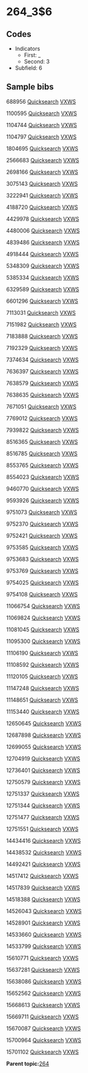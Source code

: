 # 264\_3$6

## Codes

-   Indicators
    -   First: \_
    -   Second: 3
-   Subfield: 6

## Sample bibs

688956 [Quicksearch](https://search.library.yale.edu/catalog/688956) [VXWS](http://prodorbis.library.yale.edu:7014/vxws/GetHoldingsService?bibId=688956)

1100595 [Quicksearch](https://search.library.yale.edu/catalog/1100595) [VXWS](http://prodorbis.library.yale.edu:7014/vxws/GetHoldingsService?bibId=1100595)

1104744 [Quicksearch](https://search.library.yale.edu/catalog/1104744) [VXWS](http://prodorbis.library.yale.edu:7014/vxws/GetHoldingsService?bibId=1104744)

1104797 [Quicksearch](https://search.library.yale.edu/catalog/1104797) [VXWS](http://prodorbis.library.yale.edu:7014/vxws/GetHoldingsService?bibId=1104797)

1804695 [Quicksearch](https://search.library.yale.edu/catalog/1804695) [VXWS](http://prodorbis.library.yale.edu:7014/vxws/GetHoldingsService?bibId=1804695)

2566683 [Quicksearch](https://search.library.yale.edu/catalog/2566683) [VXWS](http://prodorbis.library.yale.edu:7014/vxws/GetHoldingsService?bibId=2566683)

2698166 [Quicksearch](https://search.library.yale.edu/catalog/2698166) [VXWS](http://prodorbis.library.yale.edu:7014/vxws/GetHoldingsService?bibId=2698166)

3075143 [Quicksearch](https://search.library.yale.edu/catalog/3075143) [VXWS](http://prodorbis.library.yale.edu:7014/vxws/GetHoldingsService?bibId=3075143)

3222941 [Quicksearch](https://search.library.yale.edu/catalog/3222941) [VXWS](http://prodorbis.library.yale.edu:7014/vxws/GetHoldingsService?bibId=3222941)

4188720 [Quicksearch](https://search.library.yale.edu/catalog/4188720) [VXWS](http://prodorbis.library.yale.edu:7014/vxws/GetHoldingsService?bibId=4188720)

4429978 [Quicksearch](https://search.library.yale.edu/catalog/4429978) [VXWS](http://prodorbis.library.yale.edu:7014/vxws/GetHoldingsService?bibId=4429978)

4480006 [Quicksearch](https://search.library.yale.edu/catalog/4480006) [VXWS](http://prodorbis.library.yale.edu:7014/vxws/GetHoldingsService?bibId=4480006)

4839486 [Quicksearch](https://search.library.yale.edu/catalog/4839486) [VXWS](http://prodorbis.library.yale.edu:7014/vxws/GetHoldingsService?bibId=4839486)

4918444 [Quicksearch](https://search.library.yale.edu/catalog/4918444) [VXWS](http://prodorbis.library.yale.edu:7014/vxws/GetHoldingsService?bibId=4918444)

5348309 [Quicksearch](https://search.library.yale.edu/catalog/5348309) [VXWS](http://prodorbis.library.yale.edu:7014/vxws/GetHoldingsService?bibId=5348309)

5385334 [Quicksearch](https://search.library.yale.edu/catalog/5385334) [VXWS](http://prodorbis.library.yale.edu:7014/vxws/GetHoldingsService?bibId=5385334)

6329589 [Quicksearch](https://search.library.yale.edu/catalog/6329589) [VXWS](http://prodorbis.library.yale.edu:7014/vxws/GetHoldingsService?bibId=6329589)

6601296 [Quicksearch](https://search.library.yale.edu/catalog/6601296) [VXWS](http://prodorbis.library.yale.edu:7014/vxws/GetHoldingsService?bibId=6601296)

7113031 [Quicksearch](https://search.library.yale.edu/catalog/7113031) [VXWS](http://prodorbis.library.yale.edu:7014/vxws/GetHoldingsService?bibId=7113031)

7151982 [Quicksearch](https://search.library.yale.edu/catalog/7151982) [VXWS](http://prodorbis.library.yale.edu:7014/vxws/GetHoldingsService?bibId=7151982)

7183888 [Quicksearch](https://search.library.yale.edu/catalog/7183888) [VXWS](http://prodorbis.library.yale.edu:7014/vxws/GetHoldingsService?bibId=7183888)

7192329 [Quicksearch](https://search.library.yale.edu/catalog/7192329) [VXWS](http://prodorbis.library.yale.edu:7014/vxws/GetHoldingsService?bibId=7192329)

7374634 [Quicksearch](https://search.library.yale.edu/catalog/7374634) [VXWS](http://prodorbis.library.yale.edu:7014/vxws/GetHoldingsService?bibId=7374634)

7636397 [Quicksearch](https://search.library.yale.edu/catalog/7636397) [VXWS](http://prodorbis.library.yale.edu:7014/vxws/GetHoldingsService?bibId=7636397)

7638579 [Quicksearch](https://search.library.yale.edu/catalog/7638579) [VXWS](http://prodorbis.library.yale.edu:7014/vxws/GetHoldingsService?bibId=7638579)

7638635 [Quicksearch](https://search.library.yale.edu/catalog/7638635) [VXWS](http://prodorbis.library.yale.edu:7014/vxws/GetHoldingsService?bibId=7638635)

7671051 [Quicksearch](https://search.library.yale.edu/catalog/7671051) [VXWS](http://prodorbis.library.yale.edu:7014/vxws/GetHoldingsService?bibId=7671051)

7769012 [Quicksearch](https://search.library.yale.edu/catalog/7769012) [VXWS](http://prodorbis.library.yale.edu:7014/vxws/GetHoldingsService?bibId=7769012)

7939822 [Quicksearch](https://search.library.yale.edu/catalog/7939822) [VXWS](http://prodorbis.library.yale.edu:7014/vxws/GetHoldingsService?bibId=7939822)

8516365 [Quicksearch](https://search.library.yale.edu/catalog/8516365) [VXWS](http://prodorbis.library.yale.edu:7014/vxws/GetHoldingsService?bibId=8516365)

8516785 [Quicksearch](https://search.library.yale.edu/catalog/8516785) [VXWS](http://prodorbis.library.yale.edu:7014/vxws/GetHoldingsService?bibId=8516785)

8553765 [Quicksearch](https://search.library.yale.edu/catalog/8553765) [VXWS](http://prodorbis.library.yale.edu:7014/vxws/GetHoldingsService?bibId=8553765)

8554023 [Quicksearch](https://search.library.yale.edu/catalog/8554023) [VXWS](http://prodorbis.library.yale.edu:7014/vxws/GetHoldingsService?bibId=8554023)

9460770 [Quicksearch](https://search.library.yale.edu/catalog/9460770) [VXWS](http://prodorbis.library.yale.edu:7014/vxws/GetHoldingsService?bibId=9460770)

9593926 [Quicksearch](https://search.library.yale.edu/catalog/9593926) [VXWS](http://prodorbis.library.yale.edu:7014/vxws/GetHoldingsService?bibId=9593926)

9751073 [Quicksearch](https://search.library.yale.edu/catalog/9751073) [VXWS](http://prodorbis.library.yale.edu:7014/vxws/GetHoldingsService?bibId=9751073)

9752370 [Quicksearch](https://search.library.yale.edu/catalog/9752370) [VXWS](http://prodorbis.library.yale.edu:7014/vxws/GetHoldingsService?bibId=9752370)

9752421 [Quicksearch](https://search.library.yale.edu/catalog/9752421) [VXWS](http://prodorbis.library.yale.edu:7014/vxws/GetHoldingsService?bibId=9752421)

9753585 [Quicksearch](https://search.library.yale.edu/catalog/9753585) [VXWS](http://prodorbis.library.yale.edu:7014/vxws/GetHoldingsService?bibId=9753585)

9753683 [Quicksearch](https://search.library.yale.edu/catalog/9753683) [VXWS](http://prodorbis.library.yale.edu:7014/vxws/GetHoldingsService?bibId=9753683)

9753769 [Quicksearch](https://search.library.yale.edu/catalog/9753769) [VXWS](http://prodorbis.library.yale.edu:7014/vxws/GetHoldingsService?bibId=9753769)

9754025 [Quicksearch](https://search.library.yale.edu/catalog/9754025) [VXWS](http://prodorbis.library.yale.edu:7014/vxws/GetHoldingsService?bibId=9754025)

9754108 [Quicksearch](https://search.library.yale.edu/catalog/9754108) [VXWS](http://prodorbis.library.yale.edu:7014/vxws/GetHoldingsService?bibId=9754108)

11066754 [Quicksearch](https://search.library.yale.edu/catalog/11066754) [VXWS](http://prodorbis.library.yale.edu:7014/vxws/GetHoldingsService?bibId=11066754)

11069824 [Quicksearch](https://search.library.yale.edu/catalog/11069824) [VXWS](http://prodorbis.library.yale.edu:7014/vxws/GetHoldingsService?bibId=11069824)

11081045 [Quicksearch](https://search.library.yale.edu/catalog/11081045) [VXWS](http://prodorbis.library.yale.edu:7014/vxws/GetHoldingsService?bibId=11081045)

11095300 [Quicksearch](https://search.library.yale.edu/catalog/11095300) [VXWS](http://prodorbis.library.yale.edu:7014/vxws/GetHoldingsService?bibId=11095300)

11106190 [Quicksearch](https://search.library.yale.edu/catalog/11106190) [VXWS](http://prodorbis.library.yale.edu:7014/vxws/GetHoldingsService?bibId=11106190)

11108592 [Quicksearch](https://search.library.yale.edu/catalog/11108592) [VXWS](http://prodorbis.library.yale.edu:7014/vxws/GetHoldingsService?bibId=11108592)

11120105 [Quicksearch](https://search.library.yale.edu/catalog/11120105) [VXWS](http://prodorbis.library.yale.edu:7014/vxws/GetHoldingsService?bibId=11120105)

11147248 [Quicksearch](https://search.library.yale.edu/catalog/11147248) [VXWS](http://prodorbis.library.yale.edu:7014/vxws/GetHoldingsService?bibId=11147248)

11148651 [Quicksearch](https://search.library.yale.edu/catalog/11148651) [VXWS](http://prodorbis.library.yale.edu:7014/vxws/GetHoldingsService?bibId=11148651)

11153440 [Quicksearch](https://search.library.yale.edu/catalog/11153440) [VXWS](http://prodorbis.library.yale.edu:7014/vxws/GetHoldingsService?bibId=11153440)

12650645 [Quicksearch](https://search.library.yale.edu/catalog/12650645) [VXWS](http://prodorbis.library.yale.edu:7014/vxws/GetHoldingsService?bibId=12650645)

12687898 [Quicksearch](https://search.library.yale.edu/catalog/12687898) [VXWS](http://prodorbis.library.yale.edu:7014/vxws/GetHoldingsService?bibId=12687898)

12699055 [Quicksearch](https://search.library.yale.edu/catalog/12699055) [VXWS](http://prodorbis.library.yale.edu:7014/vxws/GetHoldingsService?bibId=12699055)

12704919 [Quicksearch](https://search.library.yale.edu/catalog/12704919) [VXWS](http://prodorbis.library.yale.edu:7014/vxws/GetHoldingsService?bibId=12704919)

12736401 [Quicksearch](https://search.library.yale.edu/catalog/12736401) [VXWS](http://prodorbis.library.yale.edu:7014/vxws/GetHoldingsService?bibId=12736401)

12750579 [Quicksearch](https://search.library.yale.edu/catalog/12750579) [VXWS](http://prodorbis.library.yale.edu:7014/vxws/GetHoldingsService?bibId=12750579)

12751337 [Quicksearch](https://search.library.yale.edu/catalog/12751337) [VXWS](http://prodorbis.library.yale.edu:7014/vxws/GetHoldingsService?bibId=12751337)

12751344 [Quicksearch](https://search.library.yale.edu/catalog/12751344) [VXWS](http://prodorbis.library.yale.edu:7014/vxws/GetHoldingsService?bibId=12751344)

12751477 [Quicksearch](https://search.library.yale.edu/catalog/12751477) [VXWS](http://prodorbis.library.yale.edu:7014/vxws/GetHoldingsService?bibId=12751477)

12751551 [Quicksearch](https://search.library.yale.edu/catalog/12751551) [VXWS](http://prodorbis.library.yale.edu:7014/vxws/GetHoldingsService?bibId=12751551)

14434416 [Quicksearch](https://search.library.yale.edu/catalog/14434416) [VXWS](http://prodorbis.library.yale.edu:7014/vxws/GetHoldingsService?bibId=14434416)

14438532 [Quicksearch](https://search.library.yale.edu/catalog/14438532) [VXWS](http://prodorbis.library.yale.edu:7014/vxws/GetHoldingsService?bibId=14438532)

14492421 [Quicksearch](https://search.library.yale.edu/catalog/14492421) [VXWS](http://prodorbis.library.yale.edu:7014/vxws/GetHoldingsService?bibId=14492421)

14517412 [Quicksearch](https://search.library.yale.edu/catalog/14517412) [VXWS](http://prodorbis.library.yale.edu:7014/vxws/GetHoldingsService?bibId=14517412)

14517839 [Quicksearch](https://search.library.yale.edu/catalog/14517839) [VXWS](http://prodorbis.library.yale.edu:7014/vxws/GetHoldingsService?bibId=14517839)

14518388 [Quicksearch](https://search.library.yale.edu/catalog/14518388) [VXWS](http://prodorbis.library.yale.edu:7014/vxws/GetHoldingsService?bibId=14518388)

14526043 [Quicksearch](https://search.library.yale.edu/catalog/14526043) [VXWS](http://prodorbis.library.yale.edu:7014/vxws/GetHoldingsService?bibId=14526043)

14528901 [Quicksearch](https://search.library.yale.edu/catalog/14528901) [VXWS](http://prodorbis.library.yale.edu:7014/vxws/GetHoldingsService?bibId=14528901)

14533660 [Quicksearch](https://search.library.yale.edu/catalog/14533660) [VXWS](http://prodorbis.library.yale.edu:7014/vxws/GetHoldingsService?bibId=14533660)

14533799 [Quicksearch](https://search.library.yale.edu/catalog/14533799) [VXWS](http://prodorbis.library.yale.edu:7014/vxws/GetHoldingsService?bibId=14533799)

15610771 [Quicksearch](https://search.library.yale.edu/catalog/15610771) [VXWS](http://prodorbis.library.yale.edu:7014/vxws/GetHoldingsService?bibId=15610771)

15637281 [Quicksearch](https://search.library.yale.edu/catalog/15637281) [VXWS](http://prodorbis.library.yale.edu:7014/vxws/GetHoldingsService?bibId=15637281)

15638086 [Quicksearch](https://search.library.yale.edu/catalog/15638086) [VXWS](http://prodorbis.library.yale.edu:7014/vxws/GetHoldingsService?bibId=15638086)

15652562 [Quicksearch](https://search.library.yale.edu/catalog/15652562) [VXWS](http://prodorbis.library.yale.edu:7014/vxws/GetHoldingsService?bibId=15652562)

15668613 [Quicksearch](https://search.library.yale.edu/catalog/15668613) [VXWS](http://prodorbis.library.yale.edu:7014/vxws/GetHoldingsService?bibId=15668613)

15669711 [Quicksearch](https://search.library.yale.edu/catalog/15669711) [VXWS](http://prodorbis.library.yale.edu:7014/vxws/GetHoldingsService?bibId=15669711)

15670087 [Quicksearch](https://search.library.yale.edu/catalog/15670087) [VXWS](http://prodorbis.library.yale.edu:7014/vxws/GetHoldingsService?bibId=15670087)

15700964 [Quicksearch](https://search.library.yale.edu/catalog/15700964) [VXWS](http://prodorbis.library.yale.edu:7014/vxws/GetHoldingsService?bibId=15700964)

15701102 [Quicksearch](https://search.library.yale.edu/catalog/15701102) [VXWS](http://prodorbis.library.yale.edu:7014/vxws/GetHoldingsService?bibId=15701102)

**Parent topic:**[264](../../tags/264/264.md)

